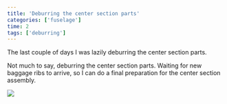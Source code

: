 ```yaml
---
title: 'Deburring the center section parts'
categories: ['fuselage']
time: 2
tags: ['deburring']
---
```


The last couple of days I was lazily deburring the center section parts.

<!-- more -->

Not much to say, deburring the center section parts. Waiting for new baggage ribs to arrive, so I can do a final preparation for the center section assembly.

![](0-deburring-in-progress.jpeg)